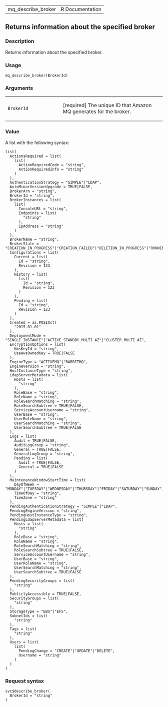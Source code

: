 <table style="width: 100%;">
<tbody>
<tr class="odd">
<td>mq_describe_broker</td>
<td style="text-align: right;">R Documentation</td>
</tr>
</tbody>
</table>

## Returns information about the specified broker

### Description

Returns information about the specified broker.

### Usage

    mq_describe_broker(BrokerId)

### Arguments

<table>
<colgroup>
<col style="width: 35%" />
<col style="width: 65%" />
</colgroup>
<tbody>
<tr class="odd">
<td><code id="mq_describe_broker_:_BrokerId">BrokerId</code></td>
<td><p>[required] The unique ID that Amazon MQ generates for the
broker.</p></td>
</tr>
</tbody>
</table>

### Value

A list with the following syntax:

    list(
      ActionsRequired = list(
        list(
          ActionRequiredCode = "string",
          ActionRequiredInfo = "string"
        )
      ),
      AuthenticationStrategy = "SIMPLE"|"LDAP",
      AutoMinorVersionUpgrade = TRUE|FALSE,
      BrokerArn = "string",
      BrokerId = "string",
      BrokerInstances = list(
        list(
          ConsoleURL = "string",
          Endpoints = list(
            "string"
          ),
          IpAddress = "string"
        )
      ),
      BrokerName = "string",
      BrokerState = "CREATION_IN_PROGRESS"|"CREATION_FAILED"|"DELETION_IN_PROGRESS"|"RUNNING"|"REBOOT_IN_PROGRESS"|"CRITICAL_ACTION_REQUIRED",
      Configurations = list(
        Current = list(
          Id = "string",
          Revision = 123
        ),
        History = list(
          list(
            Id = "string",
            Revision = 123
          )
        ),
        Pending = list(
          Id = "string",
          Revision = 123
        )
      ),
      Created = as.POSIXct(
        "2015-01-01"
      ),
      DeploymentMode = "SINGLE_INSTANCE"|"ACTIVE_STANDBY_MULTI_AZ"|"CLUSTER_MULTI_AZ",
      EncryptionOptions = list(
        KmsKeyId = "string",
        UseAwsOwnedKey = TRUE|FALSE
      ),
      EngineType = "ACTIVEMQ"|"RABBITMQ",
      EngineVersion = "string",
      HostInstanceType = "string",
      LdapServerMetadata = list(
        Hosts = list(
          "string"
        ),
        RoleBase = "string",
        RoleName = "string",
        RoleSearchMatching = "string",
        RoleSearchSubtree = TRUE|FALSE,
        ServiceAccountUsername = "string",
        UserBase = "string",
        UserRoleName = "string",
        UserSearchMatching = "string",
        UserSearchSubtree = TRUE|FALSE
      ),
      Logs = list(
        Audit = TRUE|FALSE,
        AuditLogGroup = "string",
        General = TRUE|FALSE,
        GeneralLogGroup = "string",
        Pending = list(
          Audit = TRUE|FALSE,
          General = TRUE|FALSE
        )
      ),
      MaintenanceWindowStartTime = list(
        DayOfWeek = "MONDAY"|"TUESDAY"|"WEDNESDAY"|"THURSDAY"|"FRIDAY"|"SATURDAY"|"SUNDAY",
        TimeOfDay = "string",
        TimeZone = "string"
      ),
      PendingAuthenticationStrategy = "SIMPLE"|"LDAP",
      PendingEngineVersion = "string",
      PendingHostInstanceType = "string",
      PendingLdapServerMetadata = list(
        Hosts = list(
          "string"
        ),
        RoleBase = "string",
        RoleName = "string",
        RoleSearchMatching = "string",
        RoleSearchSubtree = TRUE|FALSE,
        ServiceAccountUsername = "string",
        UserBase = "string",
        UserRoleName = "string",
        UserSearchMatching = "string",
        UserSearchSubtree = TRUE|FALSE
      ),
      PendingSecurityGroups = list(
        "string"
      ),
      PubliclyAccessible = TRUE|FALSE,
      SecurityGroups = list(
        "string"
      ),
      StorageType = "EBS"|"EFS",
      SubnetIds = list(
        "string"
      ),
      Tags = list(
        "string"
      ),
      Users = list(
        list(
          PendingChange = "CREATE"|"UPDATE"|"DELETE",
          Username = "string"
        )
      )
    )

### Request syntax

    svc$describe_broker(
      BrokerId = "string"
    )
